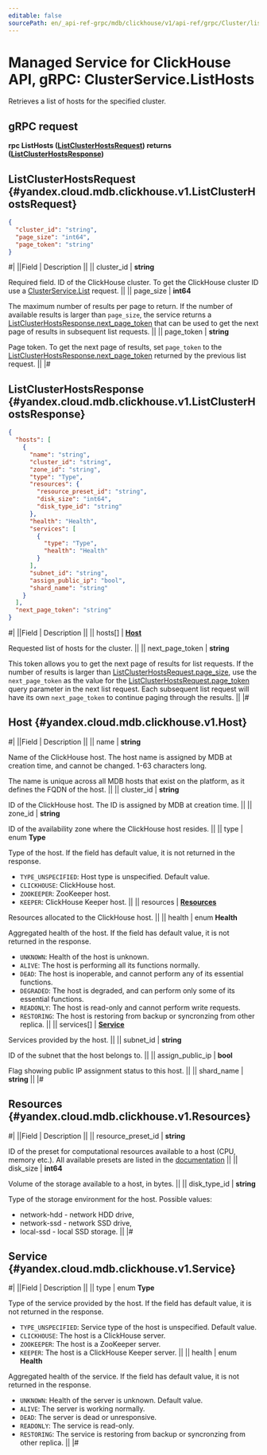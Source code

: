 ```yaml
---
editable: false
sourcePath: en/_api-ref-grpc/mdb/clickhouse/v1/api-ref/grpc/Cluster/listHosts.md
---
```


# Managed Service for ClickHouse API, gRPC: ClusterService.ListHosts

Retrieves a list of hosts for the specified cluster.

## gRPC request

**rpc ListHosts ([ListClusterHostsRequest](#yandex.cloud.mdb.clickhouse.v1.ListClusterHostsRequest)) returns ([ListClusterHostsResponse](#yandex.cloud.mdb.clickhouse.v1.ListClusterHostsResponse))**

## ListClusterHostsRequest {#yandex.cloud.mdb.clickhouse.v1.ListClusterHostsRequest}

```json
{
  "cluster_id": "string",
  "page_size": "int64",
  "page_token": "string"
}
```

#|
||Field | Description ||
|| cluster_id | **string**

Required field. ID of the ClickHouse cluster.
To get the ClickHouse cluster ID use a [ClusterService.List](/docs/managed-clickhouse/api-ref/grpc/Cluster/list#List) request. ||
|| page_size | **int64**

The maximum number of results per page to return. If the number of available
results is larger than `page_size`, the service returns a [ListClusterHostsResponse.next_page_token](#yandex.cloud.mdb.clickhouse.v1.ListClusterHostsResponse)
that can be used to get the next page of results in subsequent list requests. ||
|| page_token | **string**

Page token.  To get the next page of results, set `page_token` to the [ListClusterHostsResponse.next_page_token](#yandex.cloud.mdb.clickhouse.v1.ListClusterHostsResponse)
returned by the previous list request. ||
|#

## ListClusterHostsResponse {#yandex.cloud.mdb.clickhouse.v1.ListClusterHostsResponse}

```json
{
  "hosts": [
    {
      "name": "string",
      "cluster_id": "string",
      "zone_id": "string",
      "type": "Type",
      "resources": {
        "resource_preset_id": "string",
        "disk_size": "int64",
        "disk_type_id": "string"
      },
      "health": "Health",
      "services": [
        {
          "type": "Type",
          "health": "Health"
        }
      ],
      "subnet_id": "string",
      "assign_public_ip": "bool",
      "shard_name": "string"
    }
  ],
  "next_page_token": "string"
}
```

#|
||Field | Description ||
|| hosts[] | **[Host](#yandex.cloud.mdb.clickhouse.v1.Host)**

Requested list of hosts for the cluster. ||
|| next_page_token | **string**

This token allows you to get the next page of results for list requests. If the number of results
is larger than [ListClusterHostsRequest.page_size](#yandex.cloud.mdb.clickhouse.v1.ListClusterHostsRequest), use the `next_page_token` as the value
for the [ListClusterHostsRequest.page_token](#yandex.cloud.mdb.clickhouse.v1.ListClusterHostsRequest) query parameter in the next list request.
Each subsequent list request will have its own `next_page_token` to continue paging through the results. ||
|#

## Host {#yandex.cloud.mdb.clickhouse.v1.Host}

#|
||Field | Description ||
|| name | **string**

Name of the ClickHouse host. The host name is assigned by MDB at creation time, and cannot be changed.
1-63 characters long.

The name is unique across all MDB hosts that exist on the platform, as it defines the FQDN of the host. ||
|| cluster_id | **string**

ID of the ClickHouse host. The ID is assigned by MDB at creation time. ||
|| zone_id | **string**

ID of the availability zone where the ClickHouse host resides. ||
|| type | enum **Type**

Type of the host. If the field has default value, it is not returned in the response.

- `TYPE_UNSPECIFIED`: Host type is unspecified. Default value.
- `CLICKHOUSE`: ClickHouse host.
- `ZOOKEEPER`: ZooKeeper host.
- `KEEPER`: ClickHouse Keeper host. ||
|| resources | **[Resources](#yandex.cloud.mdb.clickhouse.v1.Resources)**

Resources allocated to the ClickHouse host. ||
|| health | enum **Health**

Aggregated health of the host. If the field has default value, it is not returned in the response.

- `UNKNOWN`: Health of the host is unknown.
- `ALIVE`: The host is performing all its functions normally.
- `DEAD`: The host is inoperable, and cannot perform any of its essential functions.
- `DEGRADED`: The host is degraded, and can perform only some of its essential functions.
- `READONLY`: The host is read-only and cannot perform write requests.
- `RESTORING`: The host is restoring from backup or syncronzing from other replica. ||
|| services[] | **[Service](#yandex.cloud.mdb.clickhouse.v1.Service)**

Services provided by the host. ||
|| subnet_id | **string**

ID of the subnet that the host belongs to. ||
|| assign_public_ip | **bool**

Flag showing public IP assignment status to this host. ||
|| shard_name | **string** ||
|#

## Resources {#yandex.cloud.mdb.clickhouse.v1.Resources}

#|
||Field | Description ||
|| resource_preset_id | **string**

ID of the preset for computational resources available to a host (CPU, memory etc.).
All available presets are listed in the [documentation](/docs/managed-clickhouse/concepts/instance-types) ||
|| disk_size | **int64**

Volume of the storage available to a host, in bytes. ||
|| disk_type_id | **string**

Type of the storage environment for the host.
Possible values:
* network-hdd - network HDD drive,
* network-ssd - network SSD drive,
* local-ssd - local SSD storage. ||
|#

## Service {#yandex.cloud.mdb.clickhouse.v1.Service}

#|
||Field | Description ||
|| type | enum **Type**

Type of the service provided by the host. If the field has default value, it is not returned in the response.

- `TYPE_UNSPECIFIED`: Service type of the host is unspecified. Default value.
- `CLICKHOUSE`: The host is a ClickHouse server.
- `ZOOKEEPER`: The host is a ZooKeeper server.
- `KEEPER`: The host is a ClickHouse Keeper server. ||
|| health | enum **Health**

Aggregated health of the service. If the field has default value, it is not returned in the response.

- `UNKNOWN`: Health of the server is unknown. Default value.
- `ALIVE`: The server is working normally.
- `DEAD`: The server is dead or unresponsive.
- `READONLY`: The service is read-only.
- `RESTORING`: The service is restoring from backup or syncronzing from other replica. ||
|#